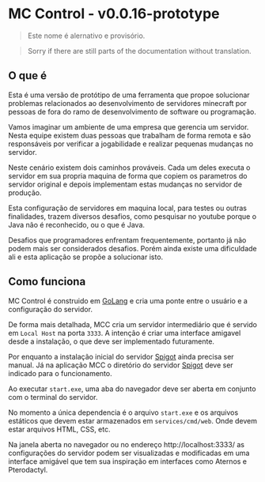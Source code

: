 # MC Control - v0.0.16-prototype

> Este nome é alernativo e provisório.

> Sorry if there are still parts of the documentation without translation.

## O que é

Esta é uma versão de protótipo de uma ferramenta que propoe solucionar problemas relacionados ao desenvolvimento de servidores minecraft por pessoas de fora do ramo de desenvolvimento de software ou programação.

Vamos imaginar um ambiente de uma empresa que gerencia um servidor. Nesta equipe existem duas pessoas que trabalham de forma remota e são responsáveis por verificar a jogabilidade e realizar pequenas mudanças no servidor.

Neste cenário existem dois caminhos prováveis. Cada um deles executa o servidor em sua propria maquina de forma que copiem os parametros do servidor original e depois implementam estas mudanças no servidor de produção.

Esta configuração de servidores em maquina local, para testes ou outras finalidades, trazem diversos desafios, como pesquisar no youtube porque o Java não é reconhecido, ou o que é Java.

Desafios que programadores enfrentam frequentemente, portanto já não podem mais ser considerados desafios. Porém ainda existe uma dificuldade ali e esta aplicação se propõe a solucionar isto.

## Como funciona

MC Control é construido em [GoLang]() e cria uma ponte entre o usuário e a configuração do servidor.

De forma mais detalhada, MCC cria um servidor intermediário que é servido em `Local Host` na porta `3333`. A intenção é criar uma interface amigavel desde a instalação, o que deve ser implementado futuramente.

Por enquanto a instalação inicial do servidor [Spigot]() ainda precisa ser manual. Já na aplicação MCC o diretório do servidor [Spigot]() deve ser indicado para o funcionamento.

Ao executar `start.exe`, uma aba do navegador deve ser aberta em conjunto com o terminal do servidor.

No momento a única dependencia é o arquivo `start.exe` e os arquivos estáticos que devem estar armazenados em `services/cmd/web`. Onde devem estar arquivos HTML, CSS, etc.

Na janela aberta no navegador ou no endereço http://localhost:3333/ as configurações do servidor podem ser visualizadas e modificadas em uma interface amigável que tem sua inspiração em interfaces como Aternos e Pterodactyl.
